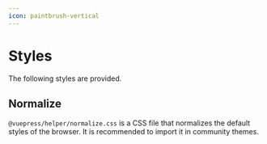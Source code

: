 ```yaml
---
icon: paintbrush-vertical
---
```


# Styles

The following styles are provided.

## Normalize

`@vuepress/helper/normalize.css` is a CSS file that normalizes the default styles of the browser. It is recommended to import it in community themes.
